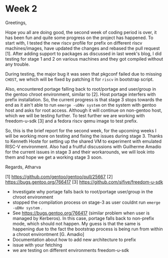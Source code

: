 # Week 2
Greetings,

Hope you all are doing good, the second week of coding period is over, it has been fun and quite some progress on the project has happened. To start with, I tested the new riscv profile for prefix on different riscv machines/images, have updated the changes and rebased the pull request [1]. After adding support to packages as discussed in last week's blog, I did testing for stage 1 and 2 on various machines and they got compiled without any trouble. 
    
During testing, the major bug it was seen that pkgconf failed due to missing `CHOST`, we which will be fixed by patching it for `riscv` in bootstrap script. 

Also, encountered portage falling back to root/portage and user/group in the gentoo chroot environment, similar to [2]. Host portage interfers with prefix installation. So, the current progress is that stage 3 stops towards the end as it ain't able to run `emerge -uDNv system` on the system with gentoo host and asks for root access. Although it will continue on non-gentoo host, which we will be testing further. To test further we are working with freedom-u-sdk [3] and a fedora riscv qemu image to test prefix.

So, this is the brief report for the second week, for the upcoming weeks I will be working more on testing and fixing the issues during stage 3. Thanks to Kenneth Hoste for setting up the shared VM to experiment with emulated RISC-V environment. Also had a fruitful discussions with Guilherme Amadio for the current issues in stage 3 and their workarounds, we will look into them and hope we get a working stage 3 soon.

Regards,
Atharva

[1] https://github.com/gentoo/gentoo/pull/25667
[2] https://bugs.gentoo.org/766417
[3] https://github.com/sifive/freedom-u-sdk




- Investigate why portage falls back to root/portage user/group in the chroot environment
 - stopped the compilation process on stage-3 as user couldnt run `emerge -uDNv system` .
- See https://bugs.gentoo.org/766417 (similar problem when user is managed by Kerberos). In this case, portage falls back to non-prefix mode, which should not happen. My guess is that the same is happening due to the fact the bootstrap process is being run from within a chroot environtment [G. Amadio]
- Documentation about how to add new architecture to prefix
- issue with your fetching
- we are testing on different environments
    freedom-u-sdk
    

